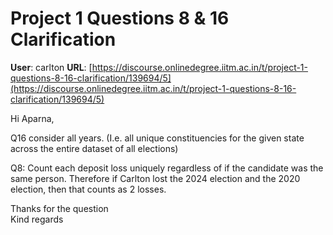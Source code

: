 # Project 1 Questions 8 & 16 Clarification

**User**: carlton
**URL**: [https://discourse.onlinedegree.iitm.ac.in/t/project-1-questions-8-16-clarification/139694/5](https://discourse.onlinedegree.iitm.ac.in/t/project-1-questions-8-16-clarification/139694/5)

Hi Aparna,

Q16 consider all years. (I.e. all unique constituencies for the given state across the entire dataset of all elections)

Q8: Count each deposit loss uniquely regardless of if the candidate was the same person. Therefore if Carlton lost the 2024 election and the 2020 election, then that counts as 2 losses.

Thanks for the question  
Kind regards
